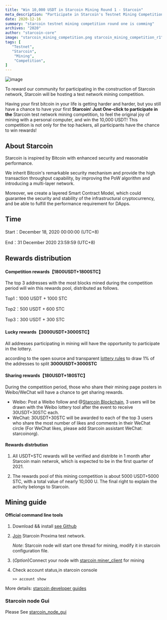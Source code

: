 ```yaml
---
title: "Win 10,000 USDT in Starcoin Mining Round 1 - Starcoin"
meta_description: "Participate in Starcoin's Testnet Mining Competition R1 and showcase your mining skills."
date: 2020-12-16
summary: "starcoin testnet mining competition round one is comming"
archives: "2020"
author: "starcoin-core"
image: "starcoin_mining_competition.png starcoin_mining_competition_r1"
tags: [
   "Testnet",
   "Starcoin",
	"Mining",
	"Competition",
]
---
```


![image](/img/starcoin_mining_competition_en.png)

To reward our community for participating in the construction of Starcoin network, Starcoin will be hosting a test network mining competition.

Having your first bitcoin in your life is getting harder and harder, but you still have a chance to have your first **Starcoin**! **Just One-click to participate in the** Starcoin test network mining competition, to feel the original joy of mining with a personal computer, and win the 10,000 USDT! This competition is not only for the top hackers, all participants have the chance to win rewards!

## About Starcoin
Starcoin is inspired by Bitcoin with enhanced security and reasonable performance.

We inherit Bitcoin's remarkable security mechanism and provide the high transaction throughput capability, by improving the PoW algorithm and introducing a multi-layer network.

Moreover, we create a layered Smart Contract Model, which could guarantee the security and stability of the infrastructural cryptocurrency, and be able to fulfill the performance requirement for DApps.


## Time
Start：December 18, 2020 00:00:00 (UTC+8)

End：31 December 2020 23:59:59 (UTC+8)

## Rewards distribution
#### Competition rewards【1800USDT+1800STC】
The top 3 addresses with the most blocks mined during the competition period will win this rewards pool, distributed as follows.

Top1：1000 USDT + 1000 STC

Top2：500 USDT + 600 STC

Top3：300 USDT + 300 STC

#### Lucky rewards【3000USDT+3000STC】
All addresses participating in mining will have the opportunity to participate in the lottery.

according to the open source and transparent [lottery rules](https://github.com/starcoinorg/stcmint-fight) to draw 1% of the addresses to split **3000USDT+3000STC**

#### Sharing rewards【180USDT+180STC】
During the competition period, those who share their mining page posters in Weibo/WeChat will have a chance to get sharing rewards.

+ Weibo: Post a Weibo follow and @[Starcoin Blockchain](https://weibo.com/u/7480684466), 3 users will be drawn with the Weibo lottery tool after the event to receive 30USDT+30STC each.
+ WeChat: 30USDT+30STC will be awarded to each of the top 3 users who share the most number of likes and comments in their WeChat circle (For WeChat likes, please add Starcoin assistant WeChat: starcoinorg).

#### Rewards distrbution
1. All USDT+STC rewards will be verified and distribte in 1 month after Starcoin main netwrok, which is expected to be in the first quarter of 2021.

2. The rewards pool of this mining competition is about 5000 USDT+5000 STC, with a total value of nearly 10,000 U. The final right to explain the activity belongs to Starcoin.

## Mining guide
#### Official command line tools
1. Download && install [see Github](http://developer.starcoin.org/en/install)
2. [Join](http://developer.starcoin.org/en/runnetwork/#join-proxima-network) Starcoin Proxima test network.

   *Note*: Starcoin node will start one thread for mining, modify it in starcoin configuration file.
3. (*Option*)Connect your node with [starcoin miner_client](http://developer.starcoin.org/zh/mint/) for mining
4. Check account status,in starcoin console
   ```
   >> account show
   ```
   
More details: [starcoin developer guides](http://developer.starcoin.org)


### Starcoin node Gui 

Please See [starcoin_node_gui](https://github.com/starcoinorg/starcoin_node_gui)
